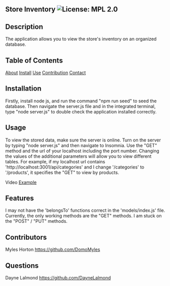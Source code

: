 ## Store Inventory ![License: MPL 2.0](https://img.shields.io/badge/License-MPL_2.0-brightgreen.svg)
    
## Description
The application allows you to view the store's inventory on an organized database.
    
## Table of Contents
[About](##Description)
[Install](##Installation)
[Use](##Usage)
[Contribution](##Contributors)
[Contact](##Questions)

## Installation
Firstly, install node js, and run the command "npm run seed" to seed the database. Then navigate the server.js file and in the integrated terminal, type "node server.js" to double check the application installed correctly. 
    
## Usage
To view the stored data, make sure the server is online. Turn on the server by typing "node server.js" and then navigate to Insomnia. Use the "GET" method and the url of your localhost including the port number.  Changing the values of the additional parameters will allow you to view different tables. For example, if my localhost url contains 'http://localhost:3001/api/categories' and I change '/categories' to '/products', it specifies the "GET" to view by products.

Video [Example](Store%20Inventory.mp4)
    
## Features
I may not have the 'belongsTo' functions correct in the 'models/index.js' file. Currently, the only working methods are the "GET" methods. I am stuck on the "POST" / "PUT" methods.
    
## Contributors
Myles Horton
https://github.com/DomoMyles
    
## Questions
Dayne Lalmond
https://github.com/DayneLalmond

